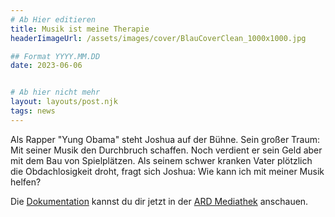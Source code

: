 ```yaml
---
# Ab Hier editieren
title: Musik ist meine Therapie
headerIimageUrl: /assets/images/cover/BlauCoverClean_1000x1000.jpg

## Format YYYY.MM.DD
date: 2023-06-06


# Ab hier nicht mehr
layout: layouts/post.njk
tags: news
---
```



Als Rapper "Yung Obama" steht Joshua auf der Bühne. Sein großer Traum: Mit seiner Musik den Durchbruch schaffen. Noch verdient er sein Geld aber mit dem Bau von Spielplätzen. Als seinem schwer kranken Vater plötzlich die Obdachlosigkeit droht, fragt sich Joshua: Wie kann ich mit meiner Musik helfen?

Die <a href="https://www.ardmediathek.de/video/parallelwelten/musik-ist-meine-therapie/swr/Y3JpZDovL3N3ci5kZS9hZXgvbzE4NjUyMTE">Dokumentation</a> kannst du dir jetzt in der <a href="https://www.ardmediathek.de/video/parallelwelten/musik-ist-meine-therapie/swr/Y3JpZDovL3N3ci5kZS9hZXgvbzE4NjUyMTE">ARD Mediathek</a> anschauen.